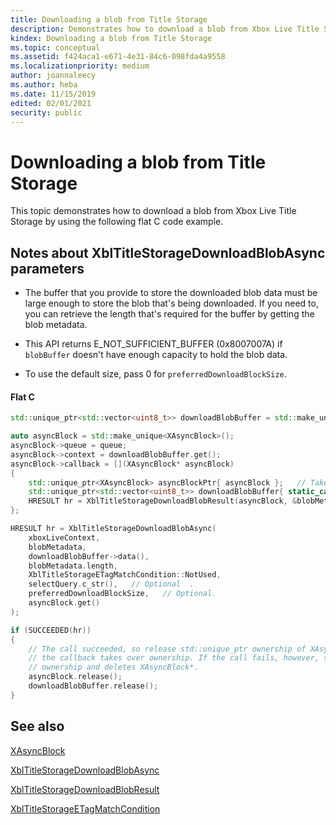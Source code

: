 ```yaml
---
title: Downloading a blob from Title Storage
description: Demonstrates how to download a blob from Xbox Live Title Storage.
kindex: Downloading a blob from Title Storage
ms.topic: conceptual
ms.assetid: f424aca1-e671-4e31-84c6-098fda4a9558
ms.localizationpriority: medium
author: joannaleecy
ms.author: heba
ms.date: 11/15/2019
edited: 02/01/2021
security: public
---
```


# Downloading a blob from Title Storage

This topic demonstrates how to download a blob from Xbox Live Title Storage by using the following flat C code example.

## Notes about XblTitleStorageDownloadBlobAsync parameters

- The buffer that you provide to store the downloaded blob data must be large enough to store the blob that's being downloaded. If you need to, you can retrieve the length that's required for the buffer by getting the blob metadata.

- This API returns E_NOT_SUFFICIENT_BUFFER (0x8007007A) if `blobBuffer` doesn't have enough capacity to hold the blob data.

- To use the default size, pass 0 for `preferredDownloadBlockSize`.

#### Flat C



```cpp
std::unique_ptr<std::vector<uint8_t>> downloadBlobBuffer = std::make_unique<std::vector<uint8_t>>(blobMetadata.length);

auto asyncBlock = std::make_unique<XAsyncBlock>();
asyncBlock->queue = queue;
asyncBlock->context = downloadBlobBuffer.get();
asyncBlock->callback = [](XAsyncBlock* asyncBlock)
{
    std::unique_ptr<XAsyncBlock> asyncBlockPtr{ asyncBlock };   // Take over ownership of XAsyncBlock*.
    std::unique_ptr<std::vector<uint8_t>> downloadBlobBuffer{ static_cast<std::vector<uint8_t>*>(asyncBlock->context) };
    HRESULT hr = XblTitleStorageDownloadBlobResult(asyncBlock, &blobMetadata);
};

HRESULT hr = XblTitleStorageDownloadBlobAsync(
    xboxLiveContext,
    blobMetadata,
    downloadBlobBuffer->data(),
    blobMetadata.length,
    XblTitleStorageETagMatchCondition::NotUsed,
    selectQuery.c_str(),   // Optional  .
    preferredDownloadBlockSize,   // Optional.
    asyncBlock.get()
);

if (SUCCEEDED(hr))
{
    // The call succeeded, so release std::unique_ptr ownership of XAsyncBlock* because
    // the callback takes over ownership. If the call fails, however, std::unique_ptr keeps
    // ownership and deletes XAsyncBlock*.
    asyncBlock.release();
    downloadBlobBuffer.release();
}
```

## See also

[XAsyncBlock](../../../../../reference/system/xasync/structs/xasyncblock.md)  

[XblTitleStorageDownloadBlobAsync](../../../../../reference/live/xsapi-c/title_storage_c/functions/xbltitlestoragedownloadblobasync.md)  

[XblTitleStorageDownloadBlobResult](../../../../../reference/live/xsapi-c/title_storage_c/functions/xbltitlestoragedownloadblobresult.md)  

[XblTitleStorageETagMatchCondition](../../../../../reference/live/xsapi-c/title_storage_c/enums/xbltitlestorageetagmatchcondition.md)  